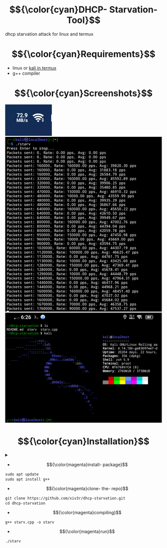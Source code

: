 # $${\color{cyan}DHCP- Starvation- Tool}$$
dhcp starvation attack for linux and termux

# $${\color{cyan}Requirements}$$
- linux or [kali in termux](https://github.com/xiv3r/Termux-Pentesting-Distro/blob/main/KaliLinux/Chroot/README.md)
- g++ compiler

# $${\color{cyan}Screenshots}$$

<img src="https://github.com/xiv3r/dhcp-starvation/blob/main/image/Screenshot_2025_0427_062743.png">
<img src="https://github.com/xiv3r/dhcp-starvation/blob/main/image/Screenshot_2025_0427_062719.png">
<img src="https://github.com/xiv3r/dhcp-starvation/blob/main/image/Screenshot_2025_0427_062659.png">
  
# $${\color{cyan}Installation}$$

<details><summary></summary>

- $${\color{magenta}Using- Precompiled- Script}$$
```
wget https://github.com/xiv3r/dhcp-starvation/raw/refs/heads/main/starv && chmod 755 starv
```
- $${\color{magenta}run}$$
```
./starv
```
</details>

- $${\color{magenta}install- package}$$
```
sudo apt update
sudo apt install g++
```
- $${\color{magenta}clone- the- repo}$$
```
git clone https://github.com/xiv3r/dhcp-starvation.git
cd dhcp-starvation
```
- $${\color{magenta}compiling}$$
```
g++ starv.cpp -o starv
```
- $${\color{magenta}run}$$
```
./starv
```
